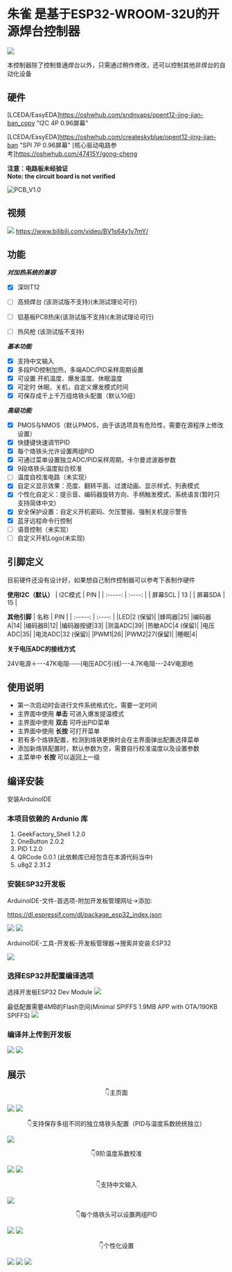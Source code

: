 # 朱雀 是基于ESP32-WROOM-32U的开源焊台控制器

![](img/Logo.png)

本控制器除了控制普通焊台以外，只需通过稍作修改，还可以控制其他非焊台的自动化设备

## 硬件
[LCEDA/EasyEDA]https://oshwhub.com/sndnvaps/opent12-jing-jian-ban_copy "I2C 4P 0.96屏幕"

[LCEDA/EasyEDA]https://oshwhub.com/createskyblue/opent12-jing-jian-ban  "SPI 7P 0.96屏幕"
[核心驱动电路参考]https://oshwhub.com/47415Y/gong-cheng

**注意：电路板未经验证**  
**Note: the circuit board is not verified**

![PCB_V1.0](img/readme/Pcb_V1.0.png)

## 视频
![](img/OLED_ScreenshotInit/爆发.png)
https://www.bilibili.com/video/BV1s64y1v7mY/

## 功能

***对加热系统的兼容***

- [x] 深圳T12
- [ ] 高频焊台     (该测试版不支持)(未测试理论可行)
- [ ] 铝基板PCB热床(该测试版不支持)(未测试理论可行)
- [ ] 热风枪       (该测试版不支持)


***基本功能***

- [x] 支持中文输入
- [x] 多段PID控制加热，多端ADC/PID采样周期设置
- [x] 可设置 开机温度、爆发温度、休眠温度
- [x] 可定时 休眠、关机，自定义爆发模式时间
- [x] 可保存成千上千万组烙铁头配置（默认10组）

***高级功能***

- [x] PMOS与NMOS（默认PMOS，由于该选项具有危险性，需要在源程序上修改设置）
- [x] 快捷键快速调节PID
- [x] 每个烙铁头允许设置两组PID
- [x] 可通过菜单设置独立ADC/PID采样周期，卡尔曼滤波器参数
- [x] 9段烙铁头温度拟合校准
- [ ] 温度自校准电路（未实现）
- [x] 自定义显示效果：亮度、翻转平面、过渡动画、显示样式、列表模式
- [x] 个性化自定义：提示音、编码器旋转方向、手柄触发模式、系统语言(暂时只支持简体中文)
- [x] 安全保护设置：自定义开机密码、欠压警报、强制关机提示警告
- [x] 蓝牙远程命令行控制
- [ ] 语音控制（未实现）
- [ ] 自定义开机Logo(未实现)

## 引脚定义
目前硬件还没有设计好，如果想自己制作控制器可以参考下表制作硬件

**使用I2C（默认）**
| I2C模式 | PIN |
| :-----: | :----: |
| 屏幕SCL | 13 |
| 屏幕SDA | 15 |


**其他引脚**
| 名称 | PIN |
| :-----: | :----: |
|LED|2 (保留)|
|蜂鸣器|25|
|编码器A|14|
|编码器B|12|
|编码器按键|33|
|测温ADC|39|
|热敏ADC|4 (保留)|
|电压ADC|35|
|电流ADC|32 (保留)|
|PWM1|26|
|PWM2|27(保留)|
|睡眠|4|

**关于电压ADC的接线方式**

24V电源＋---47K电阻----(电压ADC引线)---4.7K电阻---24V电源地

## 使用说明

- 第一次启动时会进行文件系统格式化，需要一定时间
- 主界面中使用 **单击** 可进入爆发提温模式
- 主界面中使用 **双击** 可呼出PID菜单
- 主界面中使用 **长按** 可打开菜单
- 若有多个烙铁配置，检测到烙铁更换时会在主界面弹出配置选择菜单
- 添加新烙铁配置时，默认参数为空，需要自行校准温度以及设置参数
- 主菜单中 **长按** 可以返回上一级

## 编译安装
安装ArduinoIDE

### 本项目依赖的 Ardunio 库
  1. GeekFactory_Shell 1.2.0
  2. OneButton 2.0.2
  3. PID 1.2.0
  4. QRCode 0.0.1 (此依赖库已经包含在本源代码当中)
  5. u8g2  2.31.2

### 安装ESP32开发板
ArduinoIDE-文件-首选项-附加开发板管理网址->添加:

https://dl.espressif.com/dl/package_esp32_index.json

![](img/readme/ArduinoIDE_1.jpg)
![](img/readme/ArduinoIDE_2.jpg)

ArduinoIDE-工具-开发板-开发板管理器->搜索并安装:ESP32

![](img/readme/ArduinoIDE_3.jpg)

### 选择ESP32并配置编译选项

选择开发板ESP32 Dev Module
![](img/readme/ArduinoIDE_4.jpg)

最低配置需要4MB的Flash空间(Minimal SPIFFS 1.9MB APP with OTA/190KB SPIFFS)
![](img/readme/Esp32_IDE_Set.jpg)

### 编译并上传到开发板

![](img/readme/ArduinoIDE_5.jpg)
![](img/readme/ArduinoIDE_6.jpg)

## 展示
<center>👇主页面</center>

![](img/OLED_ScreenshotInit/加热.png)
![](img/OLED_ScreenshotInit/错误.png)

<center>👇支持保存多组不同的独立烙铁头配置（PID与温度系数统统独立）</center>

![](img/OLED_ScreenshotInit/配置列表.png)

<center>👇9阶温度系数校准</center>

![](img/OLED_ScreenshotInit/温度系数.png)
![](img/OLED_ScreenshotInit/校准页面.png)

<center>👇支持中文输入</center>

![](img/OLED_ScreenshotInit/重命名.png)

<center>👇每个烙铁头可以设置两组PID</center>

![](img/OLED_ScreenshotInit/PID.png)
![](img/OLED_ScreenshotInit/修改PID.png)

<center>👇个性化设置</center>

![](img/OLED_ScreenshotInit/温度场景.png)
![](img/OLED_ScreenshotInit/翻转屏幕.png)
![](img/OLED_ScreenshotInit/密码输入.png)